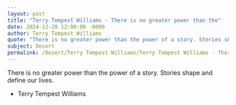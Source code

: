 ```yaml
---
layout: post
title: "Terry Tempest Williams - There is no greater power than the"
date: 2024-12-28 12:00:00 -0000
author: Terry Tempest Williams
quote: "There is no greater power than the power of a story. Stories shape and define our lives."
subject: Desert
permalink: /Desert/Terry Tempest Williams/Terry Tempest Williams - There is no greater power than the
---
```


There is no greater power than the power of a story. Stories shape and define our lives.

- Terry Tempest Williams
